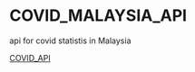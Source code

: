 # COVID_MALAYSIA_API
api for covid statistis in Malaysia

[COVID_API](https://sheetsu.com/apis/v1.0su/4f054f1df9ee)
